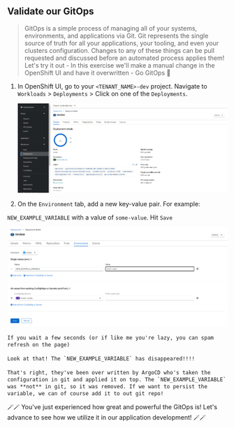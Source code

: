 ## Validate our GitOps
> GitOps is a simple process of managing all of your systems, environments, and applications via Git. Git represents the single source of truth for all your applications, your tooling, and even your clusters configuration. Changes to any of these things can be pull requested and discussed before an automated process applies them! Let's try it out - In this exercise we'll make a manual change in the OpenShift UI and have it overwritten - Go GitOps 💪



1. In OpenShift UI, go to your `<TENANT_NAME>-dev` project. Navigate to `Workloads` > `Deployments` > Click on one of the `Deployments`.

    ![manual-update-environment](images/manual-update-environment.png)

2. On the `Environment` tab, add a new key-value pair. For example:  

`NEW_EXAMPLE_VARIABLE` with a value of `some-value`. Hit `Save`

   ![manual-update-environment-click-save](images/manual-update-environment-click-save.png)

```
If you wait a few seconds (or if like me you're lazy, you can spam refresh on the page)

Look at that! The `NEW_EXAMPLE_VARIABLE` has disappeared!!!!

That's right, they've been over written by ArgoCD who's taken the configuration in git and applied it on top. The `NEW_EXAMPLE_VARIABLE` was **not** in git, so it was removed. If we want to persist the variable, we can of course add it to out git repo!
```

🪄🪄 You've just experienced how great and powerful the GitOps is! Let's advance to see how we utilize it in our application development! 🪄🪄
